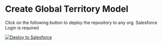 # Create Global Territory Model

Click on the following button to deploy the repository to any org. Salesforce Login is required

<a href="https://githubsfdeploy.herokuapp.com?owner=tibeal&repo=territories&ref=master">
  <img alt="Deploy to Salesforce"
       src="https://raw.githubusercontent.com/afawcett/githubsfdeploy/master/deploy.png">
</a>
